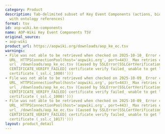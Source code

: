 ```yaml
---
category: Product
description: Tab-delimited subset of Key Event Components (actions, biological objects/processes
  with ontology references)
format: tsv
id: aop-wiki.ke-components
name: AOP-Wiki Key Event Components TSV
original_source:
- aop-wiki
product_url: https://aopwiki.org/downloads/aop_ke_ec.tsv
warnings:
- File was not able to be retrieved when checked on 2025-10-10_ Error connecting to
  URL_ HTTPSConnectionPool(host='aopwiki.org', port=443)_ Max retries exceeded with
  url_ /downloads/aop_ke_ec.tsv (Caused by SSLError(SSLCertVerificationError(1, '[SSL_
  CERTIFICATE_VERIFY_FAILED] certificate verify failed_ unable to get local issuer
  certificate (_ssl.c_1000)')))
- File was not able to be retrieved when checked on 2025-10-09_ Error connecting to
  URL_ HTTPSConnectionPool(host='aopwiki.org', port=443)_ Max retries exceeded with
  url_ /downloads/aop_ke_ec.tsv (Caused by SSLError(SSLCertVerificationError(1, '[SSL_
  CERTIFICATE_VERIFY_FAILED] certificate verify failed_ unable to get local issuer
  certificate (_ssl.c_1000)')))
- File was not able to be retrieved when checked on 2025-10-09_ Error connecting to
  URL_ HTTPSConnectionPool(host='aopwiki.org', port=443)_ Max retries exceeded with
  url_ /downloads/aop_ke_ec.tsv (Caused by SSLError(SSLCertVerificationError(1, '[SSL_
  CERTIFICATE_VERIFY_FAILED] certificate verify failed_ unable to get local issuer
  certificate (_ssl.c_1017)')))
layout: product_detail
---
```

